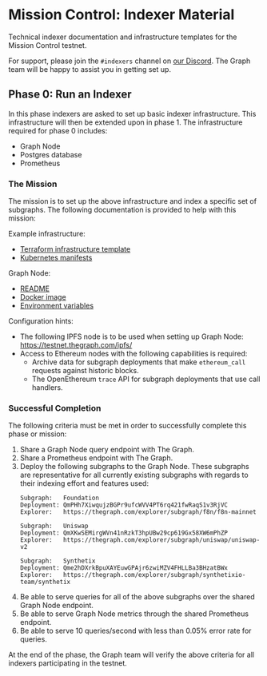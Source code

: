 # Mission Control: Indexer Material

Technical indexer documentation and infrastructure templates for the Mission Control testnet.

For support, please join the `#indexers` channel on [our
Discord](https://thegraph.com/discord). The Graph team will be happy to
assist you in getting set up.

## Phase 0: Run an Indexer

In this phase indexers are asked to set up basic indexer infrastructure. This
infrastructure will then be extended upon in phase 1. The infrastructure
required for phase 0 includes:

- Graph Node
- Postgres database
- Prometheus

### The Mission

The mission is to set up the above infrastructure and index a specific set of
subgraphs. The following documentation is provided to help with this mission:

Example infrastructure:

- [Terraform infrastructure template](./terraform/)
- [Kubernetes manifests](./k8s/)

Graph Node:

- [README](https://github.com/graphprotocol/graph-node/)
- [Docker image](https://hub.docker.com/r/graphprotocol/graph-node)
- [Environment variables](https://github.com/graphprotocol/graph-node/tree/master/docs/environment-variables.md)

Configuration hints:

- The following IPFS node is to be used when setting up Graph Node:
  https://testnet.thegraph.com/ipfs/
- Access to Ethereum nodes with the following capabilities is required:
    - Archive data for subgraph deployments that make `ethereum_call`
      requests against historic blocks.
    - The OpenEthereum `trace` API for subgraph deployments that use call
      handlers.

### Successful Completion

The following criteria must be met in order to successfully complete this
phase or mission:

1. Share a Graph Node query endpoint with The Graph.
2. Share a Prometheus endpoint with The Graph.
3. Deploy the following subgraphs to the Graph Node. These subgraphs are
   representative for all currently existing subgraphs with regards to their
   indexing effort and features used:
   ```
   Subgraph:   Foundation
   Deployment: QmPHh7XiwqujzBGPr9ufcWVV4PT6rq421fwRaqS1v3RjVC
   Explorer:   https://thegraph.com/explorer/subgraph/f8n/f8n-mainnet
   ```
   ```
   Subgraph:   Uniswap
   Deployment: QmXKwSEMirgWVn41nRzkT3hpUBw29cp619Gx58XW6mPhZP
   Explorer:   https://thegraph.com/explorer/subgraph/uniswap/uniswap-v2
   ```
   ```
   Subgraph:   Synthetix
   Deployment: Qme2hDXrkBpuXAYEuwGPAjr6zwiMZV4FHLLBa3BHzatBWx
   Explorer:   https://thegraph.com/explorer/subgraph/synthetixio-team/synthetix
   ```
4. Be able to serve queries for all of the above subgraphs over the shared
   Graph Node endpoint.
5. Be able to serve Graph Node metrics through the shared Prometheus
   endpoint.
6. Be able to serve 10 queries/second with less than 0.05% error rate for
   queries.

At the end of the phase, the Graph team will verify the above criteria for
all indexers participating in the testnet.